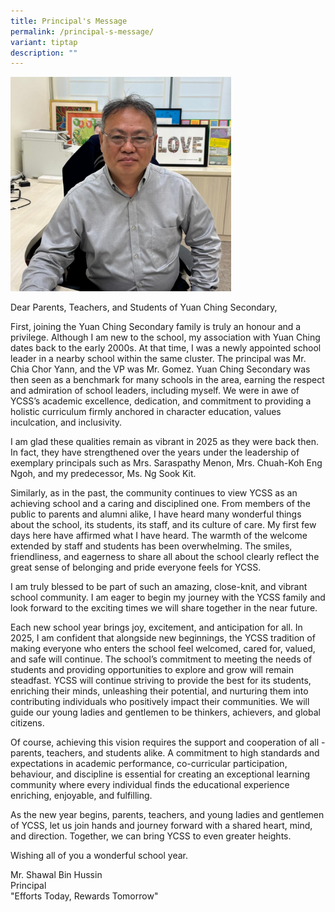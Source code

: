```yaml
---
title: Principal's Message
permalink: /principal-s-message/
variant: tiptap
description: ""
---
```

<div class="isomer-image-wrapper">
<img style="width: 70%;" height="auto" width="100%" alt="" src="/images/P_Shawal_photo_V2.jpg">
</div>
<p>Dear Parents, Teachers, and Students of Yuan Ching Secondary,</p>
<p>First, joining the Yuan Ching Secondary family is truly an honour and
a privilege. Although I am new to the school, my association with Yuan
Ching dates back to the early 2000s. At that time, I was a newly appointed
school leader in a nearby school within the same cluster. The principal
was Mr. Chia Chor Yann, and the VP was Mr. Gomez. Yuan Ching Secondary
was then seen as a benchmark for many schools in the area, earning the
respect and admiration of school leaders, including myself. We were in
awe of YCSS’s academic excellence, dedication, and commitment to providing
a holistic curriculum firmly anchored in character education, values inculcation,
and inclusivity.</p>
<p>I am glad these qualities remain as vibrant in 2025 as they were back
then. In fact, they have strengthened over the years under the leadership
of exemplary principals such as Mrs. Saraspathy Menon, Mrs. Chuah-Koh Eng
Ngoh, and my predecessor, Ms. Ng Sook Kit.</p>
<p>Similarly, as in the past, the community continues to view YCSS as an
achieving school and a caring and disciplined one. From members of the
public to parents and alumni alike, I have heard many wonderful things
about the school, its students, its staff, and its culture of care. My
first few days here have affirmed what I have heard. The warmth of the
welcome extended by staff and students has been overwhelming. The smiles,
friendliness, and eagerness to share all about the school clearly reflect
the great sense of belonging and pride everyone feels for YCSS.</p>
<p>I am truly blessed to be part of such an amazing, close-knit, and vibrant
school community. I am eager to begin my journey with the YCSS family and
look forward to the exciting times we will share together in the near future.</p>
<p>Each new school year brings joy, excitement, and anticipation for all.
In 2025, I am confident that alongside new beginnings, the YCSS tradition
of making everyone who enters the school feel welcomed, cared for, valued,
and safe will continue. The school’s commitment to meeting the needs of
students and providing opportunities to explore and grow will remain steadfast.
YCSS will continue striving to provide the best for its students, enriching
their minds, unleashing their potential, and nurturing them into contributing
individuals who positively impact their communities. We will guide our
young ladies and gentlemen to be thinkers, achievers, and global citizens.</p>
<p>Of course, achieving this vision requires the support and cooperation
of all - parents, teachers, and students alike. A commitment to high standards
and expectations in academic performance, co-curricular participation,
behaviour, and discipline is essential for creating an exceptional learning
community where every individual finds the educational experience enriching,
enjoyable, and fulfilling.</p>
<p>As the new year begins, parents, teachers, and young ladies and gentlemen
of YCSS, let us join hands and journey forward with a shared heart, mind,
and direction. Together, we can bring YCSS to even greater heights.</p>
<p>Wishing all of you a wonderful school year.</p>
<p>Mr. Shawal Bin Hussin
<br>Principal
<br>"Efforts Today, Rewards Tomorrow"
<br>
</p>
<p></p>